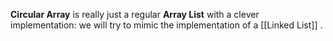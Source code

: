 **Circular Array** is really just a regular **Array List** with a clever implementation: we will try to mimic the implementation of a [[Linked List]] .